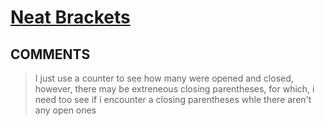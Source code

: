 # [Neat Brackets](https://toph.co/p/neat-brackets)

## __COMMENTS__

> I just use a counter to see how many were opened and closed, however, there may be extreneous closing parentheses, for which, i need too see if i encounter a closing parentheses whle there aren't any open ones

